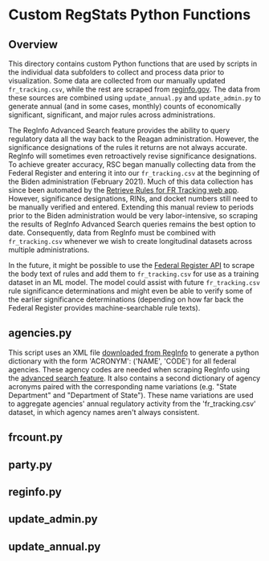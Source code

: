 # Custom RegStats Python Functions

## Overview
This directory contains custom Python functions that are used by scripts in the individual data subfolders to collect and process data prior to visualization. Some data are collected from our manually updated `fr_tracking.csv`, while the rest are scraped from [reginfo.gov](https://www.reginfo.gov/). The data from these sources are combined using `update_annual.py` and `update_admin.py` to generate annual (and in some cases, monthly) counts of economically significant, significant, and major rules across administrations. 

The RegInfo Advanced Search feature provides the ability to query regulatory data all the way back to the Reagan administration. However, the significance designations of the rules it returns are not always accurate. RegInfo will sometimes even retroactively revise significance designations. To achieve greater accuracy, RSC began manually collecting data from the Federal Register and entering it into our `fr_tracking.csv` at the beginning of the Biden administration (February 2021). Much of this data collection has since been automated by the [Retrieve Rules for FR Tracking web app](https://regulatorystudies.shinyapps.io/fr-tracking/). However, significance designations, RINs, and docket numbers still need to be manually verified and entered. Extending this manual review to periods prior to the Biden administration would be very labor-intensive, so scraping the results of RegInfo Advanced Search queries remains the best option to date. Consequently, data from RegInfo must be combined with `fr_tracking.csv` whenever we wish to create longitudinal datasets across multiple administrations. 

In the future, it might be possible to use the [Federal Register API](https://www.federalregister.gov/reader-aids/developer-resources/rest-api) to scrape the body text of rules and add them to `fr_tracking.csv` for use as a training dataset in an ML model. The model could assist with future `fr_tracking.csv` rule significance determinations and might even be able to verify some of the earlier significance determinations (depending on how far back the Federal Register provides machine-searchable rule texts).

## agencies.py
This script uses an XML file [downloaded from RegInfo](https://www.reginfo.gov/public/do/XMLReportList#:~:text=Agency%20Reference%20Information) to generate a python dictionary with the form 'ACRONYM': ('NAME', 'CODE') for all federal agencies. These agency codes are needed when scraping RegInfo using the [advanced search feature](https://www.reginfo.gov/public/do/eoAdvancedSearchMain). It also contains a second dictionary of agency acronyms paired with the corresponding name variations (e.g. "State Department" and "Department of State"). These name variations are used to aggregate agencies' annual regulatory activity from the 'fr_tracking.csv' dataset, in which agency names aren't always consistent.

## frcount.py

## party.py

## reginfo.py

## update_admin.py

## update_annual.py

